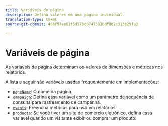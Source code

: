 ```yaml
---
title: Variáveis de página
description: Defina valores em uma página individual.
translation-type: tm+mt
source-git-commit: 468f97ee61f5d573d07475836df8d2c313b29fb3

---
```



# Variáveis de página

As variáveis de página determinam os valores de dimensões e métricas nos relatórios.

A lista a seguir são variáveis usadas frequentemente em implementações:

* [`pageName`](pagename.md): O nome da página.
* [`campaign`](campaign.md): Defina essa variável como um parâmetro de sequência de consulta para rastreamento de campanha.
* [`events`](events/events-overview.md): Preencha métricas para uso em relatórios.
* [`products`](products.md): Se você tiver um site de comércio eletrônico, defina essa variável quando um visitante exibir ou comprar um produto.
